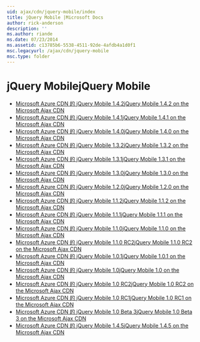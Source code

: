 ```yaml
---
uid: ajax/cdn/jquery-mobile/index
title: jQuery Mobile |Microsoft Docs
author: rick-anderson
description: ''
ms.author: riande
ms.date: 07/23/2014
ms.assetid: c13785b6-5538-4511-92de-4afdb4a1d0f1
msc.legacyurl: /ajax/cdn/jquery-mobile
msc.type: folder
---
```

<a name="jquery-mobile"></a><span data-ttu-id="834a2-102">jQuery Mobile</span><span class="sxs-lookup"><span data-stu-id="834a2-102">jQuery Mobile</span></span>
====================
- [<span data-ttu-id="834a2-103">Microsoft Azure CDN 的 jQuery Mobile 1.4.2</span><span class="sxs-lookup"><span data-stu-id="834a2-103">jQuery Mobile 1.4.2 on the Microsoft Ajax CDN</span></span>](cdnjquerymobile142.md)
- [<span data-ttu-id="834a2-104">Microsoft Azure CDN 的 jQuery Mobile 1.4.1</span><span class="sxs-lookup"><span data-stu-id="834a2-104">jQuery Mobile 1.4.1 on the Microsoft Ajax CDN</span></span>](cdnjquerymobile141.md)
- [<span data-ttu-id="834a2-105">Microsoft Azure CDN 的 jQuery Mobile 1.4.0</span><span class="sxs-lookup"><span data-stu-id="834a2-105">jQuery Mobile 1.4.0 on the Microsoft Ajax CDN</span></span>](cdnjquerymobile140.md)
- [<span data-ttu-id="834a2-106">Microsoft Azure CDN 的 jQuery Mobile 1.3.2</span><span class="sxs-lookup"><span data-stu-id="834a2-106">jQuery Mobile 1.3.2 on the Microsoft Ajax CDN</span></span>](cdnjquerymobile132.md)
- [<span data-ttu-id="834a2-107">Microsoft Azure CDN 的 jQuery Mobile 1.3.1</span><span class="sxs-lookup"><span data-stu-id="834a2-107">jQuery Mobile 1.3.1 on the Microsoft Ajax CDN</span></span>](cdnjquerymobile131.md)
- [<span data-ttu-id="834a2-108">Microsoft Azure CDN 的 jQuery Mobile 1.3.0</span><span class="sxs-lookup"><span data-stu-id="834a2-108">jQuery Mobile 1.3.0 on the Microsoft Ajax CDN</span></span>](cdnjquerymobile130.md)
- [<span data-ttu-id="834a2-109">Microsoft Azure CDN 的 jQuery Mobile 1.2.0</span><span class="sxs-lookup"><span data-stu-id="834a2-109">jQuery Mobile 1.2.0 on the Microsoft Ajax CDN</span></span>](cdnjquerymobile120.md)
- [<span data-ttu-id="834a2-110">Microsoft Azure CDN 的 jQuery Mobile 1.1.2</span><span class="sxs-lookup"><span data-stu-id="834a2-110">jQuery Mobile 1.1.2 on the Microsoft Ajax CDN</span></span>](cdnjquerymobile112.md)
- [<span data-ttu-id="834a2-111">Microsoft Azure CDN 的 jQuery Mobile 1.1.1</span><span class="sxs-lookup"><span data-stu-id="834a2-111">jQuery Mobile 1.1.1 on the Microsoft Ajax CDN</span></span>](cdnjquerymobile111.md)
- [<span data-ttu-id="834a2-112">Microsoft Azure CDN 的 jQuery Mobile 1.1.0</span><span class="sxs-lookup"><span data-stu-id="834a2-112">jQuery Mobile 1.1.0 on the Microsoft Ajax CDN</span></span>](cdnjquerymobile110.md)
- [<span data-ttu-id="834a2-113">Microsoft Azure CDN 的 jQuery Mobile 1.1.0 RC2</span><span class="sxs-lookup"><span data-stu-id="834a2-113">jQuery Mobile 1.1.0 RC2 on the Microsoft Ajax CDN</span></span>](cdnjquerymobile110rc2.md)
- [<span data-ttu-id="834a2-114">Microsoft Azure CDN 的 jQuery Mobile 1.0.1</span><span class="sxs-lookup"><span data-stu-id="834a2-114">jQuery Mobile 1.0.1 on the Microsoft Ajax CDN</span></span>](cdnjquerymobile101.md)
- [<span data-ttu-id="834a2-115">Microsoft Azure CDN 的 jQuery Mobile 1.0</span><span class="sxs-lookup"><span data-stu-id="834a2-115">jQuery Mobile 1.0 on the Microsoft Ajax CDN</span></span>](cdnjquerymobile10.md)
- [<span data-ttu-id="834a2-116">Microsoft Azure CDN 的 jQuery Mobile 1.0 RC2</span><span class="sxs-lookup"><span data-stu-id="834a2-116">jQuery Mobile 1.0 RC2 on the Microsoft Ajax CDN</span></span>](cdnjquerymobile10rc2.md)
- [<span data-ttu-id="834a2-117">Microsoft Azure CDN 的 jQuery Mobile 1.0 RC1</span><span class="sxs-lookup"><span data-stu-id="834a2-117">jQuery Mobile 1.0 RC1 on the Microsoft Ajax CDN</span></span>](cdnjquerymobile10rc1.md)
- [<span data-ttu-id="834a2-118">Microsoft Azure CDN 的 jQuery Mobile 1.0 Beta 3</span><span class="sxs-lookup"><span data-stu-id="834a2-118">jQuery Mobile 1.0 Beta 3 on the Microsoft Ajax CDN</span></span>](cdnjquerymobile10b3.md)
- [<span data-ttu-id="834a2-119">Microsoft Azure CDN 的 jQuery Mobile 1.4.5</span><span class="sxs-lookup"><span data-stu-id="834a2-119">jQuery Mobile 1.4.5 on the Microsoft Ajax CDN</span></span>](cdnjquerymobile145.md)
